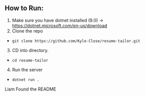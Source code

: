 ## How to Run:

1. Make sure you have dotnet installed (9.0) -> https://dotnet.microsoft.com/en-us/download
2. Clone the repo

- `git clone https://github.com/Kyle-Close/resume-tailor.git`

3. CD into directory.

- `cd resume-tailor`

4. Run the server

- `dotnet run .`

Liam Found the README
